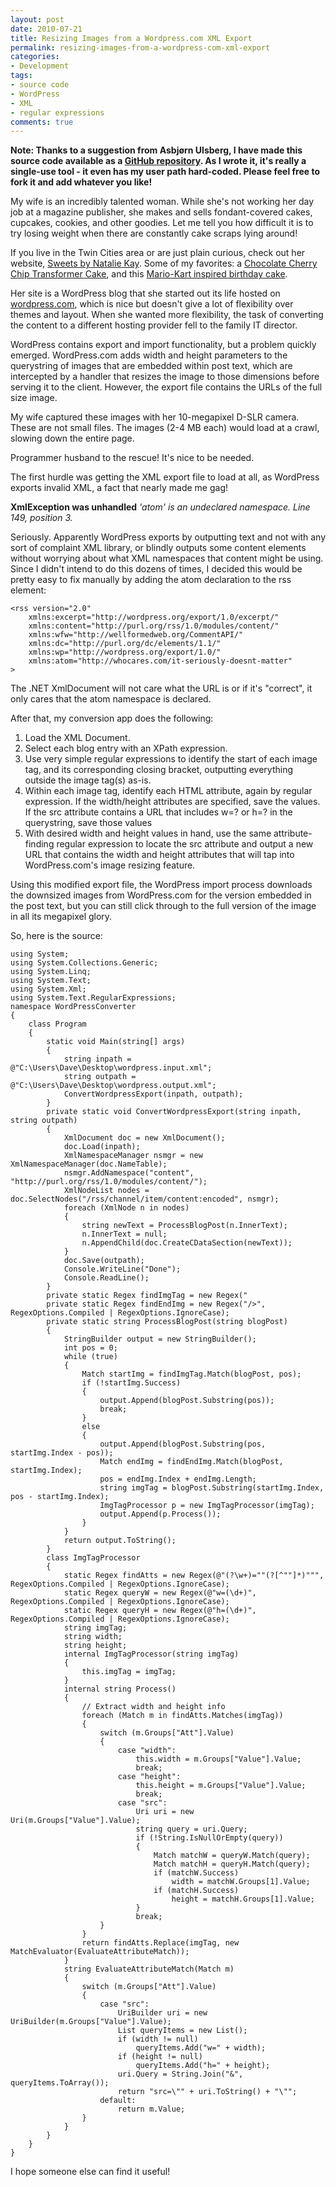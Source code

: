 ```yaml
---
layout: post
date: 2010-07-21
title: Resizing Images from a Wordpress.com XML Export
permalink: resizing-images-from-a-wordpress-com-xml-export
categories:
- Development
tags:
- source code
- WordPress
- XML
- regular expressions
comments: true
---
```


**Note: Thanks to a suggestion from Asbjørn Ulsberg, I have made this source code available as a [GitHub repository](https://github.com/DavidBoike/WordPressExportConverter). As I wrote it, it's really a single-use tool - it even has my user path hard-coded. Please feel free to fork it and add whatever you like!**

My wife is an incredibly talented woman. While she's not working her day job at a magazine publisher, she makes and sells fondant-covered cakes, cupcakes, cookies, and other goodies. Let me tell you how difficult it is to try losing weight when there are constantly cake scraps lying around!

If you live in the Twin Cities area or are just plain curious, check out her website, [Sweets by Natalie Kay](http://www.sweetsbynataliekay.com). Some of my favorites: a [Chocolate Cherry Chip Transformer Cake](http://www.sweetsbynataliekay.com/2010/05/chocolate-cherry-chip-transformer-cake/), and this [Mario-Kart inspired birthday cake](http://www.sweetsbynataliekay.com/2009/06/erics-birthday/).

Her site is a WordPress blog that she started out its life hosted on [wordpress.com](http://wordpress.com), which is nice but doesn't give a lot of flexibility over themes and layout. When she wanted more flexibility, the task of converting the content to a different hosting provider fell to the family IT director.

WordPress contains export and import functionality, but a problem quickly emerged. WordPress.com adds width and height parameters to the querystring of images that are embedded within post text, which are intercepted by a handler that resizes the image to those dimensions before serving it to the client. However, the export file contains the URLs of the full size image.

My wife captured these images with her 10-megapixel D-SLR camera. These are not small files. The images (2-4 MB each) would load at a crawl, slowing down the entire page.

Programmer husband to the rescue! It's nice to be needed.

<!-- more -->

The first hurdle was getting the XML export file to load at all, as WordPress exports invalid XML, a fact that nearly made me gag!

**XmlException was unhandled**
 *'atom' is an undeclared namespace. Line 149, position 3.*

Seriously. Apparently WordPress exports by outputting text and not with any sort of complaint XML library, or blindly outputs some content elements without worrying about what XML namespaces that content might be using. Since I didn't intend to do this dozens of times, I decided this would be pretty easy to fix manually by adding the atom declaration to the rss element:

```
<rss version="2.0"
    xmlns:excerpt="http://wordpress.org/export/1.0/excerpt/"
    xmlns:content="http://purl.org/rss/1.0/modules/content/"
    xmlns:wfw="http://wellformedweb.org/CommentAPI/"
    xmlns:dc="http://purl.org/dc/elements/1.1/"
    xmlns:wp="http://wordpress.org/export/1.0/"
    xmlns:atom="http://whocares.com/it-seriously-doesnt-matter"
>
```

The .NET XmlDocument will not care what the URL is or if it's "correct", it only cares that the atom namespace is declared.

After that, my conversion app does the following:

1.  Load the XML Document.
2.  Select each blog entry with an XPath expression.
3.  Use very simple regular expressions to identify the start of each image tag, and its corresponding closing bracket, outputting everything outside the image tag(s) as-is.
4.  Within each image tag, identify each HTML attribute, again by regular expression. If the width/height attributes are specified, save the values. If the src attribute contains a URL that includes w=? or h=? in the querystring, save those values
5.  With desired width and height values in hand, use the same attribute-finding regular expression to locate the src attribute and output a new URL that contains the width and height attributes that will tap into WordPress.com's image resizing feature.

 Using this modified export file, the WordPress import process downloads the downsized images from WordPress.com for the version embedded in the post text, but you can still click through to the full version of the image in all its megapixel glory.

So, here is the source:

    using System;
    using System.Collections.Generic;
    using System.Linq;
    using System.Text;
    using System.Xml;
    using System.Text.RegularExpressions;
    namespace WordPressConverter
    {
        class Program
        {
            static void Main(string[] args)
            {
                string inpath = @"C:\Users\Dave\Desktop\wordpress.input.xml";
                string outpath = @"C:\Users\Dave\Desktop\wordpress.output.xml";
                ConvertWordpressExport(inpath, outpath);
            }
            private static void ConvertWordpressExport(string inpath, string outpath)
            {
                XmlDocument doc = new XmlDocument();
                doc.Load(inpath);
                XmlNamespaceManager nsmgr = new XmlNamespaceManager(doc.NameTable);
                nsmgr.AddNamespace("content", "http://purl.org/rss/1.0/modules/content/");
                XmlNodeList nodes = doc.SelectNodes("/rss/channel/item/content:encoded", nsmgr);
                foreach (XmlNode n in nodes)
                {
                    string newText = ProcessBlogPost(n.InnerText);
                    n.InnerText = null;
                    n.AppendChild(doc.CreateCDataSection(newText));
                }
                doc.Save(outpath);
                Console.WriteLine("Done");
                Console.ReadLine();
            }
            private static Regex findImgTag = new Regex("
            private static Regex findEndImg = new Regex("/>", RegexOptions.Compiled | RegexOptions.IgnoreCase);
            private static string ProcessBlogPost(string blogPost)
            {
                StringBuilder output = new StringBuilder();
                int pos = 0;
                while (true)
                {
                    Match startImg = findImgTag.Match(blogPost, pos);
                    if (!startImg.Success)
                    {
                        output.Append(blogPost.Substring(pos));
                        break;
                    }
                    else
                    {
                        output.Append(blogPost.Substring(pos, startImg.Index - pos));
                        Match endImg = findEndImg.Match(blogPost, startImg.Index);
                        pos = endImg.Index + endImg.Length;
                        string imgTag = blogPost.Substring(startImg.Index, pos - startImg.Index);
                        ImgTagProcessor p = new ImgTagProcessor(imgTag);
                        output.Append(p.Process());
                    }
                }
                return output.ToString();
            }
            class ImgTagProcessor
            {
                static Regex findAtts = new Regex(@"(?\w+)=""(?[^""]*)""", RegexOptions.Compiled | RegexOptions.IgnoreCase);
                static Regex queryW = new Regex(@"w=(\d+)", RegexOptions.Compiled | RegexOptions.IgnoreCase);
                static Regex queryH = new Regex(@"h=(\d+)", RegexOptions.Compiled | RegexOptions.IgnoreCase);
                string imgTag;
                string width;
                string height;
                internal ImgTagProcessor(string imgTag)
                {
                    this.imgTag = imgTag;
                }
                internal string Process()
                {
                    // Extract width and height info
                    foreach (Match m in findAtts.Matches(imgTag))
                    {
                        switch (m.Groups["Att"].Value)
                        {
                            case "width":
                                this.width = m.Groups["Value"].Value;
                                break;
                            case "height":
                                this.height = m.Groups["Value"].Value;
                                break;
                            case "src":
                                Uri uri = new Uri(m.Groups["Value"].Value);
                                string query = uri.Query;
                                if (!String.IsNullOrEmpty(query))
                                {
                                    Match matchW = queryW.Match(query);
                                    Match matchH = queryH.Match(query);
                                    if (matchW.Success)
                                        width = matchW.Groups[1].Value;
                                    if (matchH.Success)
                                        height = matchH.Groups[1].Value;
                                }
                                break;
                        }
                    }
                    return findAtts.Replace(imgTag, new MatchEvaluator(EvaluateAttributeMatch));
                }
                string EvaluateAttributeMatch(Match m)
                {
                    switch (m.Groups["Att"].Value)
                    {
                        case "src":
                            UriBuilder uri = new UriBuilder(m.Groups["Value"].Value);
                            List queryItems = new List();
                            if (width != null)
                                queryItems.Add("w=" + width);
                            if (height != null)
                                queryItems.Add("h=" + height);
                            uri.Query = String.Join("&", queryItems.ToArray());
                            return "src=\"" + uri.ToString() + "\"";
                        default:
                            return m.Value;
                    }
                }
            }
        }
    }

I hope someone else can find it useful!
